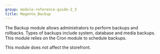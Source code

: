 ```yaml
---
group: module-reference-guide-2_3
title: Magento_Backup
---
```


The Backup module allows administrators to perform backups and rollbacks. Types of backups include system, database and media backups. This module relies on the Cron module to schedule backups.

This module does not affect the storefront.


